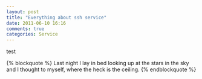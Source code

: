 ```yaml
---
layout: post
title: "Everything about ssh service"
date: 2011-06-10 16:16
comments: true
categories: Service
---
```


<p>
test
</p>

{% blockquote %}
Last night I lay in bed looking up at the stars in the sky and I thought to myself, where the heck is the ceiling.
{% endblockquote %}

